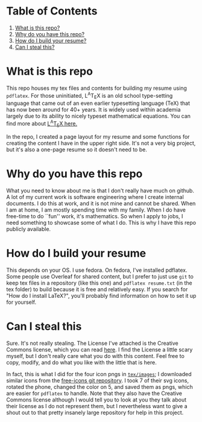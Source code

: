 # Table of Contents
1. [What is this repo?](#what-is-this-repo)
1. [Why do you have this repo?](#why-do-you-have-this-repo)
1. [How do I build your resume?](#how-do-i-build-your-resume)
1. [Can I steal this?](#can-i-steal-this)

# What is this repo

This repo houses my tex files and contents for building my resume using `pdflatex`.
For those uninitiated, L<sup>A</sup>T<sub>E</sub>X is an old school type-setting language
that came out of an even earlier typesetting language (TeX) that has now been
around for 40+ years.  It is widely used within academia largely due to its
ability to nicely typeset mathematical equations.  You can find more about 
[L<sup>A</sup>T<sub>E</sub>X here.](https://en.wikipedia.org/wiki/LaTeX)

In the repo, I created a page layout for my resume and some functions for creating
the content I have in the upper right side.
It's not a very big project, but it's also a one-page resume so it doesn't need to be.

# Why do you have this repo

What you need to know about me is that I don't really have much on github.
A lot of my current work is software engineering where I create internal documents.  I do this at work,
and it is not mine and cannot be shared.
When I am at home, I am mostly spending time with my family.  When I do have free-time to
do ``fun'' work, it's mathematics.  So when I apply to jobs, I need something to showcase some
of what I do.  This is why I have this repo publicly available.

# How do I build your resume

This depends on your OS.  I use fedora.  On fedora, I've installed pdflatex.
Some people use Overleaf for shared content, but I prefer to just use `git` to keep
tex files in a repository (like this one) and `pdflatex resume.txt` (in the tex folder)
to build because it is free and relatively easy.  If you search for "How do I install LaTeX?",
you'll probably find information on how to set it up for yourself.

# Can I steal this

Sure.  It's not really stealing.  The License I've attached is the Creative Commons license, which you can
read [here](LICENSE).  I find the License a little scary myself, but I don't really care what you do with this content. 
Feel free to copy, modify, and do what you like with the little that is here.

In fact, this is what I did for the four icon pngs in [`tex/images`](tex/images); I downloaded similar icons
from the [free-icons git repository](https://github.com/free-icons/free-icons/tree/master).  I took 7
of their svg icons, rotated the phone, changed the color on 5, and saved them as pngs, which are easier for `pdflatex`
to handle.
Note that they also have the
Creative Commons license although I would tell you to look at you they talk about their license as I do not represent
them, but I nevertheless want to give a shout out to that pretty insanely large repository for help in this project. 
